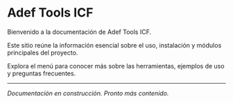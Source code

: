 # Adef Tools ICF

Bienvenido a la documentación de Adef Tools ICF.

Este sitio reúne la información esencial sobre el uso, instalación y módulos principales del proyecto.

Explora el menú para conocer más sobre las herramientas, ejemplos de uso y preguntas frecuentes.

---

_Documentación en construcción. Pronto más contenido._
